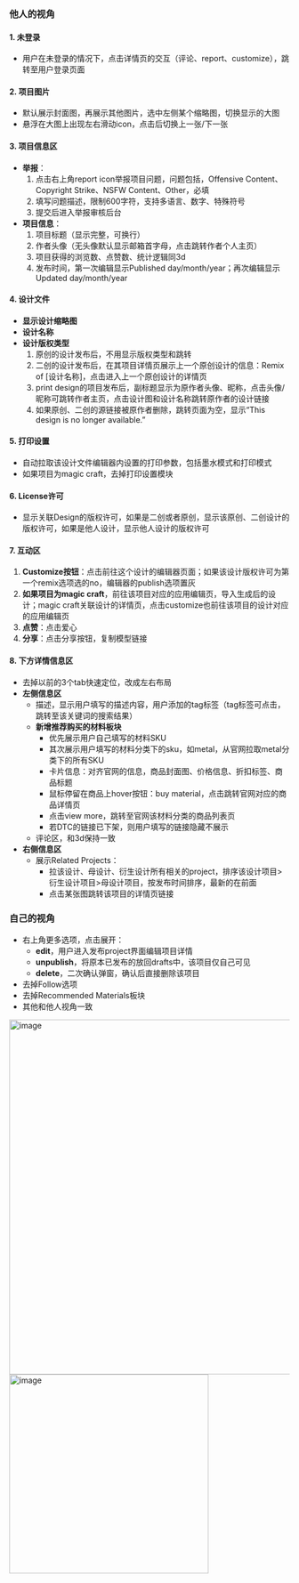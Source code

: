 ### 他人的视角

#### 1. 未登录
- 用户在未登录的情况下，点击详情页的交互（评论、report、customize），跳转至用户登录页面

#### 2. 项目图片
- 默认展示封面图，再展示其他图片，选中左侧某个缩略图，切换显示的大图
- 悬浮在大图上出现左右滑动icon，点击后切换上一张/下一张

#### 3. 项目信息区
- **举报**：
  1. 点击右上角report icon举报项目问题，问题包括，Offensive Content、Copyright Strike、NSFW Content、Other，必填
  2. 填写问题描述，限制600字符，支持多语言、数字、特殊符号
  3. 提交后进入举报审核后台
- **项目信息**：
  1. 项目标题（显示完整，可换行）
  2. 作者头像（无头像默认显示邮箱首字母，点击跳转作者个人主页）
  3. 项目获得的浏览数、点赞数、统计逻辑同3d
  4. 发布时间，第一次编辑显示Published day/month/year；再次编辑显示Updated day/month/year

#### 4. 设计文件
- **显示设计缩略图**
- **设计名称**
- **设计版权类型**
  1. 原创的设计发布后，不用显示版权类型和跳转
  2. 二创的设计发布后，在其项目详情页展示上一个原创设计的信息：Remix of [设计名称]，点击进入上一个原创设计的详情页
  3. print design的项目发布后，副标题显示为原作者头像、昵称，点击头像/昵称可跳转作者主页，点击设计图和设计名称跳转原作者的设计链接
  4. 如果原创、二创的源链接被原作者删除，跳转页面为空，显示“This design is no longer available.”

#### 5. 打印设置
- 自动拉取该设计文件编辑器内设置的打印参数，包括墨水模式和打印模式
- 如果项目为magic craft，去掉打印设置模块

#### 6. License许可
- 显示关联Design的版权许可，如果是二创或者原创，显示该原创、二创设计的版权许可，如果是他人设计，显示他人设计的版权许可

#### 7. 互动区
1. **Customize按钮**：点击前往这个设计的编辑器页面；如果该设计版权许可为第一个remix选项选的no，编辑器的publish选项置灰
2. **如果项目为magic craft**，前往该项目对应的应用编辑页，导入生成后的设计；magic craft关联设计的详情页，点击customize也前往该项目的设计对应的应用编辑页
3. **点赞**：点击爱心
4. **分享**：点击分享按钮，复制模型链接

#### 8. 下方详情信息区
- 去掉以前的3个tab快速定位，改成左右布局
- **左侧信息区**
  - 描述，显示用户填写的描述内容，用户添加的tag标签（tag标签可点击，跳转至该关键词的搜索结果）
  - **新增推荐购买的材料板块**
    - 优先展示用户自己填写的材料SKU
    - 其次展示用户填写的材料分类下的sku，如metal，从官网拉取metal分类下的所有SKU
    - 卡片信息：对齐官网的信息，商品封面图、价格信息、折扣标签、商品标题
    - 鼠标停留在商品上hover按钮：buy material，点击跳转官网对应的商品详情页
    - 点击view more，跳转至官网该材料分类的商品列表页
    - 若DTC的链接已下架，则用户填写的链接隐藏不展示
  - 评论区，和3d保持一致
- **右侧信息区**
  - 展示Related Projects：
    - 拉该设计、母设计、衍生设计所有相关的project，排序该设计项目>衍生设计项目>母设计项目，按发布时间排序，最新的在前面
    - 点击某张图跳转该项目的详情页链接

### 自己的视角
- 右上角更多选项，点击展开：
  - **edit**，用户进入发布project界面编辑项目详情
  - **unpublish**，将原本已发布的放回drafts中，该项目仅自己可见
  - **delete**，二次确认弹窗，确认后直接删除该项目
- 去掉Follow选项
- 去掉Recommended Materials板块
- 其他和他人视角一致
<img width="638" alt="image" src="https://github.com/user-attachments/assets/ccf9e060-2870-44e3-b087-39c367dface6" />
<img width="358" alt="image" src="https://github.com/user-attachments/assets/0084dd0c-1281-4862-8295-64feffee69fc" />
